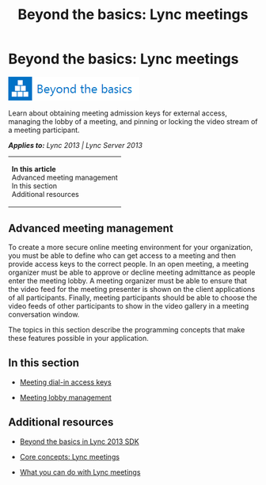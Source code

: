 ﻿---
title: 'Beyond the basics: Lync meetings'
TOCTitle: Lync meetings
ms:assetid: c6fa87ea-8c5a-4bbd-9ec0-acb36c792931
ms:mtpsurl: https://msdn.microsoft.com/en-us/library/JJ933185(v=office.15)
ms:contentKeyID: 50877327
ms.date: 07/24/2014
mtps_version: v=office.15
---

# Beyond the basics: Lync meetings

![Beyond the basics topic](images/JJ945548.mod_icon_beyondbasics_long(Office.15).png "Beyond the basics topic")

Learn about obtaining meeting admission keys for external access, managing the lobby of a meeting, and pinning or locking the video stream of a meeting participant.


_**Applies to:** Lync 2013 | Lync Server 2013_

<table>
<colgroup>
<col style="width: 100%" />
</colgroup>
<tbody>
<tr class="odd">
<td><p><strong>In this article</strong><br />
Advanced meeting management<br />
In this section<br />
Additional resources</p></td>
</tr>
</tbody>
</table>


## Advanced meeting management

To create a more secure online meeting environment for your organization, you must be able to define who can get access to a meeting and then provide access keys to the correct people. In an open meeting, a meeting organizer must be able to approve or decline meeting admittance as people enter the meeting lobby. A meeting organizer must be able to ensure that the video feed for the meeting presenter is shown on the client applications of all participants. Finally, meeting participants should be able to choose the video feeds of other participants to show in the video gallery in a meeting conversation window.

The topics in this section describe the programming concepts that make these features possible in your application.

## In this section

  - [Meeting dial-in access keys](meeting-dial-in-access-keys.md)

  - [Meeting lobby management](meeting-lobby-management.md)

## Additional resources

  - [Beyond the basics in Lync 2013 SDK](beyond-the-basics-in-lync-2013-sdk.md)

  - [Core concepts: Lync meetings](core-concepts-lync-meetings.md)

  - [What you can do with Lync meetings](what-you-can-do-with-lync-meetings.md)

